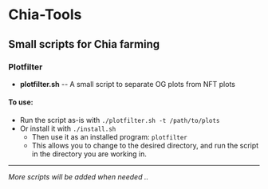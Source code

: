 # Chia-Tools

Small scripts for Chia farming
---

### Plotfilter

* **plotfilter.sh** -- A small script to separate OG plots from NFT plots

#### To use:

* Run the script as-is with `./plotfilter.sh -t /path/to/plots`
* Or install it with `./install.sh`
   * Then use it as an installed program: `plotfilter`
   * This allows you to change to the desired directory, and run the script in the directory you are working in.


---

*More scripts will be added when needed ..*

